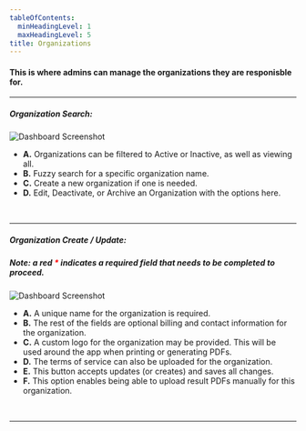 ```yaml
---
tableOfContents:
  minHeadingLevel: 1
  maxHeadingLevel: 5
title: Organizations
---
```


#### This is where admins can manage the organizations they are responisble for.

<hr />

##### Organization Search:

![Dashboard Screenshot](/screenPrints/OrgSearch.png)

- **A.** Organizations can be filtered to Active or Inactive, as well as viewing all.
- **B.** Fuzzy search for a specific organization name.
- **C.** Create a new organization if one is needed.
- **D.** Edit, Deactivate, or Archive an Organization with the options here.

<br />

<hr />

##### Organization Create / Update:
##### Note: a red <b style="color: red;">*</b> indicates a required field that needs to be completed to proceed.

![Dashboard Screenshot](/screenPrints/OrgEdit.png)

- **A.** A unique name for the organization is required.
- **B.** The rest of the fields are optional billing and contact information for the organization.
- **C.** A custom logo for the organization may be provided.  This will be used around the app when printing or generating PDFs.
- **D.** The terms of service can also be uploaded for the organization.
- **E.** This button accepts updates (or creates) and saves all changes.
- **F.** This option enables being able to upload result PDFs manually for this organization.

<br />

<hr />